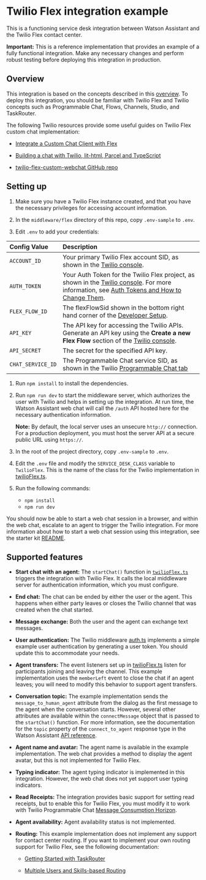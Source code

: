 # Twilio Flex integration example

This is a functioning service desk integration between Watson Assistant and the Twilio Flex contact center.

**Important:**  This is a reference implementation that provides an example of a fully functional integration. Make any necessary changes and perform robust testing before deploying this integration in production.

## Overview

This integration is based on the concepts described in this [overview](https://www.twilio.com/blog/add-custom-chat-channel-twilio-flex). To deploy this integration, you should be familiar with Twilio Flex and Twilio concepts such as Programmable Chat, Flows, Channels, Studio, and TaskRouter.

The following Twilio resources provide some useful guides on Twilio Flex custom chat implementation:

- [Integrate a Custom Chat Client with Flex](https://www.twilio.com/docs/flex/developer/messaging-orchestration/integrate-custom-chat-client)

- [Building a chat with Twilio, lit-html, Parcel and TypeScript](https://www.twilio.com/blog/2018/05/building-a-chat-with-twilio-lit.html-parcel-and-typescript.html)

- [twilio-flex-custom-webchat GitHub repo](https://github.com/vernig/twilio-flex-custom-webchat)

## Setting up

1. Make sure you have a Twilio Flex instance created, and that you have the necessary privileges for accessing account information.

1. In the `middleware/flex` directory of this repo, copy `.env-sample` to `.env`.

1. Edit `.env` to add your credentials:

| Config Value  | Description |
| :-------------  |:------------- |
`ACCOUNT_ID` | Your primary Twilio Flex account SID, as shown in the [Twilio console](https://www.twilio.com/console/project/settings).
`AUTH_TOKEN` | Your Auth Token for the Twilio Flex project, as shown in the [Twilio console](https://www.twilio.com/console/project/settings). For more information, see [Auth Tokens and How to Change Them](https://support.twilio.com/hc/en-us/articles/223136027-Auth-Tokens-and-How-to-Change-Them).
`FLEX_FLOW_ID` | The flexFlowSid shown in the bottom right hand corner of the [Developer Setup](https://flex.twilio.com/admin/developers). 
`API_KEY` | The API key for accessing the Twilio APIs. Generate an API key using the **Create a new Flex Flow** section of the [Twilio console](https://www.twilio.com/console/project/api-keys).
`API_SECRET` | The secret for the specified API key.
`CHAT_SERVICE_ID` | The Programmable Chat service SID, as shown in the Twilio [Programmable Chat tab](https://www.twilio.com/console/chat/services)

1. Run `npm install` to install the dependencies.

1. Run `npm run dev` to start the middleware server, which authorizes the user with Twilio and helps in setting up the integration. At run time, the Watson Assistant web chat will call the `/auth` API hosted here for the necessary authentication information.

    **Note:** By default, the local server uses an unsecure `http://` connection. For a production deployment, you must host the server API at a secure public URL using `https://`.

1. In the root of the project directory, copy `.env-sample` to `.env`.

1. Edit the `.env` file and modify the `SERVICE_DESK_CLASS` variable to `TwilioFlex`. This is the name of the class for the Twilio implementation in [twilioFlex.ts](../../serviceDesks/twilio/twilioFlex.ts).

1. Run the following commands:
    - `npm install`
    - `npm run dev`

You should now be able to start a web chat session in a browser, and within the web chat, escalate to an agent to trigger the Twilio integration. For more information about how to start a web chat session using this integration, see the starter kit [README](../../../README.md#development).

## Supported features

- **Start chat with an agent:** The `startChat()` function in [`twilioFlex.ts`](../../serviceDesks/twilio/twilioFlex.ts) triggers the integration with Twilio Flex. It calls the local middleware server for authentication information, which you must configure.

- **End chat:** The chat can be ended by either the user or the agent. This happens when either party leaves or closes the Twilio channel that was created when the chat started.

- **Message exchange:** Both the user and the agent can exchange text messages.

- **User authentication:** The Twilio middleware [auth.ts](./src/routes/auth.ts) implements a simple example user authentication by generating a user token. You should update this to accommodate your needs.

- **Agent transfers:** The event listeners set up in [twilioFlex.ts](../../serviceDesks/twilio/twilioFlex.ts) listen for participants joining and leaving the channel. This example implementation uses the `memberLeft` event to close the chat if an agent leaves; you will need to modify this behavior to support agent transfers.

- **Conversation topic:** The example implementation sends the `message_to_human_agent` attribute from the dialog as the first message to the agent when the conversation starts. However, several other attributes are available within the `connectMessage` object that is passed to the `startChat()` function. For more information, see the documentation for the `topic` property of the `connect_to_agent` response type in the Watson Assistant [API reference](https://cloud.ibm.com/apidocs/assistant/assistant-v2#message).

- **Agent name and avatar:** The agent name is available in the example implementation. The web chat provides a method to display the agent avatar, but this is not implemented for Twilio Flex.

- **Typing indicator:** The agent typing indicator is implemented in this integration. However, the web chat does not yet support user typing indicators.

- **Read Receipts:** The integration provides basic support for setting read receipts, but to enable this for Twilio Flex, you must modify it to work with Twilio Programmable Chat [Message Consumption Horizon](https://www.twilio.com/docs/chat/consumption-horizon).

- **Agent availability:** Agent availability status is not implemented.

- **Routing:** This example implementation does not implement any support for contact center routing. If you want to implement your own routing support for Twilio Flex, see the following documentation:

  - [Getting Started with TaskRouter](https://www.twilio.com/docs/flex/developer/routing)

  - [Multiple Users and Skills-based Routing](https://www.twilio.com/docs/flex/developer/routing)
